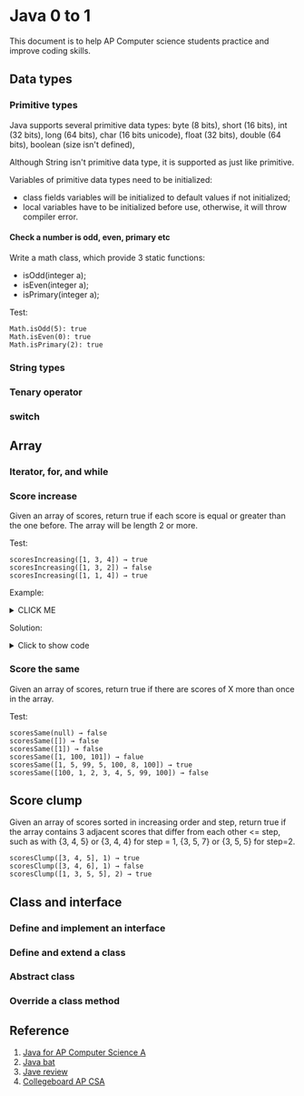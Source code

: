 # Java 0 to 1

This document is to help AP Computer science students practice and improve coding skills.

## Data types

### Primitive types

Java supports several primitive data types: byte (8 bits), short (16 bits), int (32 bits), long (64 bits), char (16 bits unicode), float (32 bits), double (64 bits), boolean (size isn't defined), 

Although String isn't primitive data type, it is supported as just like primitive.

Variables of primitive data types need to be initialized:
- class fields variables will be initialized to default values if not initialized;
- local variables have to be initialized before use, otherwise, it will throw compiler error. 

#### Check a number is odd, even, primary etc

Write a math class, which provide 3 static functions:
- isOdd(integer a);
- isEven(integer a);
- isPrimary(integer a);

Test:

```
Math.isOdd(5): true
Math.isEven(0): true
Math.isPrimary(2): true
```

### String types

### Tenary operator

### switch

## Array

### Iterator, for, and while

### Score increase

Given an array of scores, return true if each score is equal or greater than the one before. The array will be length 2 or more.

Test:

```
scoresIncreasing([1, 3, 4]) → true
scoresIncreasing([1, 3, 2]) → false
scoresIncreasing([1, 1, 4]) → true
```

Example:

<details><summary>CLICK ME</summary>
<p>

#### yes, even hidden code blocks!

```python
print("hello world!")
```

</p>
</details>

Solution:
<details>
<summary markdown='span'>
  Click to show code
</summary>

<p>

```java
class ArrayUtils {
  public static boolean scoresIncreasing(final List<int> data) {
    for(int i = 1; i < data.size(); ++i) {
      if (data[i] < data[i-1]) return false;
    }
    return true;
  }

  public static void main(String[] args) {
    System.out.printf("scoresIncreasing([%s]) -> %b", data, scoresIncreasing(data));
  }
}
```

</p>
</details>

### Score the same

Given an array of scores, return true if there are scores of X more than once in the array. 

Test:

```
scoresSame(null) → false
scoresSame([]) → false
scoresSame([1]) → false
scoresSame([1, 100, 101]) → falue
scoresSame([1, 5, 99, 5, 100, 8, 100]) → true
scoresSame([100, 1, 2, 3, 4, 5, 99, 100]) → false
```

## Score clump

Given an array of scores sorted in increasing order and step, return true if the array contains 3 adjacent scores that differ from each other <= step, such as with {3, 4, 5} or {3, 4, 4} for step = 1, {3, 5, 7} or {3, 5, 5} for step=2.

```
scoresClump([3, 4, 5], 1) → true
scoresClump([3, 4, 6], 1) → false
scoresClump([1, 3, 5, 5], 2) → true
```

## Class and interface

### Define and implement an interface

### Define and extend a class

### Abstract class

### Override a class method

## Reference
1. [Java for AP Computer Science A](https://secure-media.collegeboard.org/digitalServices/pdf/ap/ap-computer-science-a-java-subset.pdf) 
2. [Java bat](https://codingbat.com/java/AP-1)
3. [Jave review](https://runestone.academy/runestone/books/published/apcsareview/index.html)
4. [Collegeboard AP CSA](https://apstudents.collegeboard.org/courses/ap-computer-science-a/assessment)
